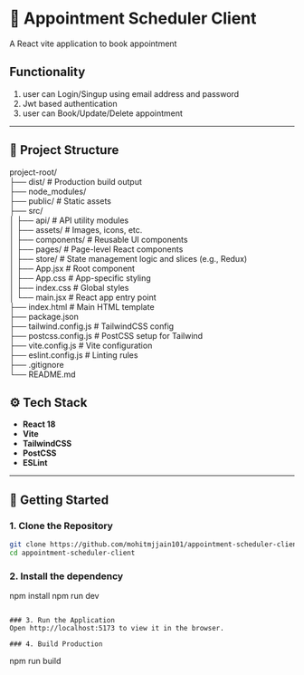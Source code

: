 # 🚀 Appointment Scheduler Client

A React vite application to book appointment

## Functionality
1. user can Login/Singup using email address and password
2. Jwt based authentication
3. user can Book/Update/Delete appointment

---

## 📂 Project Structure

project-root/<br />
├── dist/ # Production build output<br />
├── node_modules/<br />
├── public/ # Static assets<br />
├── src/<br />
│ ├── api/ # API utility modules<br />
│ ├── assets/ # Images, icons, etc.<br />
│ ├── components/ # Reusable UI components<br />
│ ├── pages/ # Page-level React components<br />
│ ├── store/ # State management logic and slices (e.g., Redux)<br />
│ ├── App.jsx # Root component<br />
│ ├── App.css # App-specific styling<br />
│ ├── index.css # Global styles<br />
│ └── main.jsx # React app entry point<br />
├── index.html # Main HTML template<br />
├── package.json<br />
├── tailwind.config.js # TailwindCSS config<br />
├── postcss.config.js # PostCSS setup for Tailwind<br />
├── vite.config.js # Vite configuration<br />
├── eslint.config.js # Linting rules<br />
├── .gitignore<br />
└── README.md<br />

## ⚙️ Tech Stack

- **React 18**
- **Vite**
- **TailwindCSS**
- **PostCSS**
- **ESLint**

---

## 🚀 Getting Started

### 1. Clone the Repository

```bash
git clone https://github.com/mohitmjjain101/appointment-scheduler-client
cd appointment-scheduler-client
```

### 2. Install the dependency

npm install
npm run dev
```

### 3. Run the Application
Open http://localhost:5173 to view it in the browser.

### 4. Build Production
```
npm run build
```
